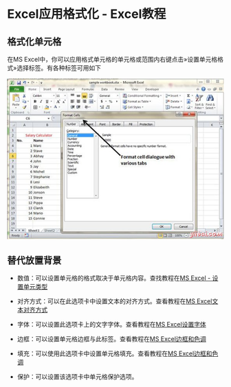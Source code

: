 # Excel应用格式化 - Excel教程

## 格式化单元格

在MS Excel中，你可以应用格式单元格的单元格或范围内右键点击»设置单元格格式»选择标签。有各种标签可用如下

![Formatting Cells option](../img/135354O20-0.jpg)

## 替代放置背景

*   数值：可以设置单元格的格式取决于单元格内容。查找教程在[MS Excel - 设置单元类型](http://www.yiibai.com/excel/excel_setting_cell_type.html)

*   对齐方式：可以在此选项卡中设置文本的对齐方式。查看教程在[MS Excel文本对齐方式](http://www.yiibai.com/excel/excel_text_alignments.html)

*   字体：可以设置此选项卡上的文字字体。查看教程在[MS Excel设置字体](http://www.yiibai.com/excel/excel_setting_fonts.html)

*   边框：可以设置单元格边框与此标签。查看教程在[MS Excel边框和色调](http://www.yiibai.com/excel/excel_borders_and_shades.html)

*   填充：可以使用此选项卡中设置单元格填充。查看教程在[MS Excel边框和色调](http://www.yiibai.com/excel/excel_borders_and_shades.html)

*   保护：可以设置该选项卡中单元格保护选项。

